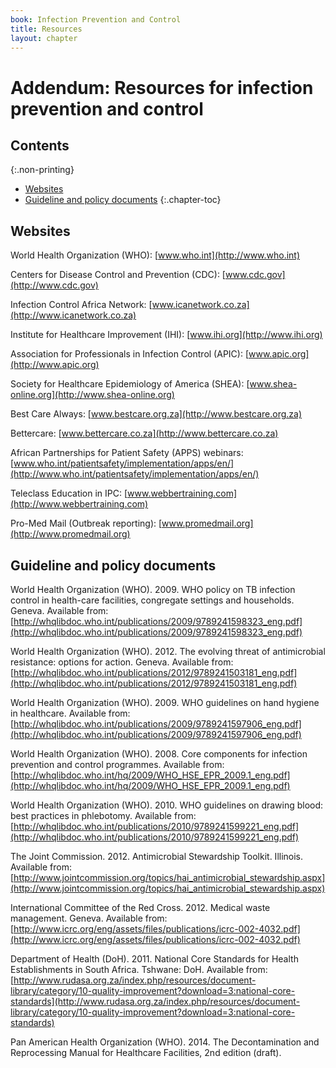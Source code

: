 ```yaml
---
book: Infection Prevention and Control
title: Resources
layout: chapter
---
```


# Addendum: Resources for infection prevention and control

## Contents
{:.non-printing}

*   [Websites](#websites)
*   [Guideline and policy documents](#guideline-and-policy-documents)
{:.chapter-toc}

## Websites

World Health Organization (WHO): [www.who.int](http://www.who.int)

Centers for Disease Control and Prevention (CDC): [www.cdc.gov](http://www.cdc.gov)

Infection Control Africa Network: [www.icanetwork.co.za](http://www.icanetwork.co.za)

Institute for Healthcare Improvement (IHI): [www.ihi.org](http://www.ihi.org)

Association for Professionals in Infection Control (APIC): [www.apic.org](http://www.apic.org)

Society for Healthcare Epidemiology of America (SHEA): [www.shea-online.org](http://www.shea-online.org)

Best Care Always: [www.bestcare.org.za](http://www.bestcare.org.za)

Bettercare: [www.bettercare.co.za](http://www.bettercare.co.za)

African Partnerships for Patient Safety (APPS) webinars: [www.who.int/patientsafety/implementation/apps/en/](http://www.who.int/patientsafety/implementation/apps/en/)

Teleclass Education in IPC: [www.webbertraining.com](http://www.webbertraining.com)

Pro-Med Mail (Outbreak reporting): [www.promedmail.org](http://www.promedmail.org)

## Guideline and policy documents

World Health Organization (WHO). 2009. WHO policy on TB infection control in health-care facilities, congregate settings and households. Geneva. Available from: [http://whqlibdoc.who.int/publications/2009/9789241598323_eng.pdf](http://whqlibdoc.who.int/publications/2009/9789241598323_eng.pdf)

World Health Organization (WHO). 2012. The evolving threat of antimicrobial resistance: options for action. Geneva. Available from: [http://whqlibdoc.who.int/publications/2012/9789241503181_eng.pdf](http://whqlibdoc.who.int/publications/2012/9789241503181_eng.pdf)

World Health Organization (WHO). 2009. WHO guidelines on hand hygiene in healthcare. Available from: [http://whqlibdoc.who.int/publications/2009/9789241597906_eng.pdf](http://whqlibdoc.who.int/publications/2009/9789241597906_eng.pdf)

World Health Organization (WHO). 2008. Core components for infection prevention and control programmes. Available from: [http://whqlibdoc.who.int/hq/2009/WHO_HSE_EPR_2009.1_eng.pdf](http://whqlibdoc.who.int/hq/2009/WHO_HSE_EPR_2009.1_eng.pdf)

World Health Organization (WHO). 2010. WHO guidelines on drawing blood: best practices in phlebotomy. Available from: [http://whqlibdoc.who.int/publications/2010/9789241599221_eng.pdf](http://whqlibdoc.who.int/publications/2010/9789241599221_eng.pdf)

The Joint Commission. 2012. Antimicrobial Stewardship Toolkit. Illinois. Available from: [http://www.jointcommission.org/topics/hai_antimicrobial_stewardship.aspx](http://www.jointcommission.org/topics/hai_antimicrobial_stewardship.aspx)

International Committee of the Red Cross. 2012. Medical waste management. Geneva. Available from: [http://www.icrc.org/eng/assets/files/publications/icrc-002-4032.pdf](http://www.icrc.org/eng/assets/files/publications/icrc-002-4032.pdf)

Department of Health (DoH). 2011. National Core Standards for Health Establishments in South Africa. Tshwane: DoH. Available from: [http://www.rudasa.org.za/index.php/resources/document-library/category/10-quality-improvement?download=3:national-core-standards](http://www.rudasa.org.za/index.php/resources/document-library/category/10-quality-improvement?download=3:national-core-standards)

Pan American Health Organization (WHO). 2014. The Decontamination and Reprocessing Manual for Healthcare Facilities, 2nd edition (draft). 
